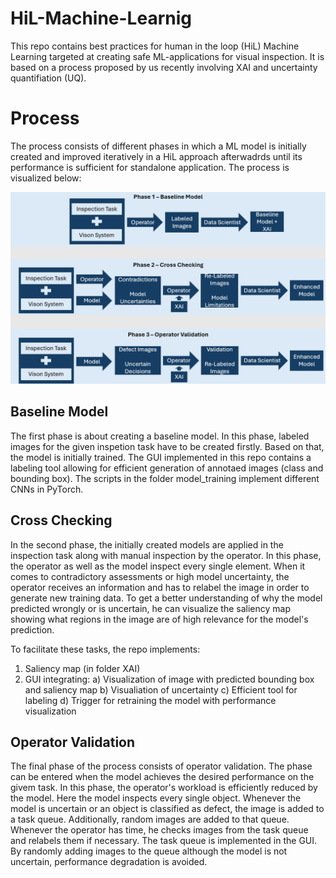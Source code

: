 # HiL-Machine-Learnig
This repo contains best practices for human in the loop (HiL) Machine Learning targeted at creating safe ML-applications for visual inspection. 
It is based on a process proposed by us recently involving XAI and uncertainty quantifiation (UQ).

# Process
The process consists of different phases in which a ML model is initially created and improved iteratively 
in a HiL approach afterwadrds until its performance is sufficient for standalone application. The process is visualized below: 

![image](https://github.com/jwiggerthale/HiL-Machine-Learnig/blob/main/Process%20Overview.png)


## Baseline Model
The first phase is about creating a baseline model. In this phase, labeled images for the given inspetion task have to be created firstly. Based on that, the model is initially trained. The GUI implemented in this repo contains a labeling tool allowing for efficient generation of annotaed images (class and bounding box). The scripts in the folder model_training implement different CNNs in PyTorch. 

## Cross Checking
In the second phase, the initially created models are applied in the inspection task along with manual inspection by the operator. In this phase, the operator as well as the model inspect every single element. When it comes to contradictory assessments or high model uncertainty, the operator receives an information and has to relabel the image in order to generate new training data. To get a better understanding of why the model predicted wrongly or is uncertain, he can visualize the saliency map showing what regions in the image are of high relevance for the model's prediction. 

To facilitate these tasks, the repo implements: 
1) Saliency map (in folder XAI)
2) GUI integrating:
     a) Visualization of image with predicted bounding box and saliency map
     b) Visualiation of uncertainty
     c) Efficient tool for labeling
     d) Trigger for retraining the model with performance visualization

## Operator Validation
The final phase of the process consists of operator validation. The phase can be entered when the model achieves the desired performance on the givem task. In this phase, the operator's workload is efficiently reduced by the model. Here the model inspects every single object. Whenever the model is uncertain or an object is classified as defect, the image is added to a task queue. Additionally, random images are added to that queue. Whenever the operator has time, he checks images from the task queue and relabels them if necessary. The task queue is implemented in the GUI. By randomly adding images to the queue although the model is not uncertain, performance degradation is avoided. 



